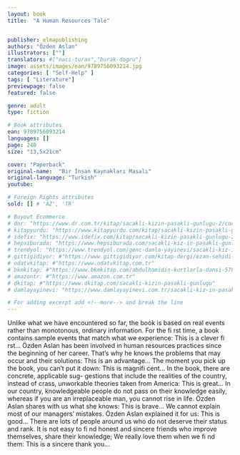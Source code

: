 ```yaml
---
layout: book
title:  "A Human Resources Tale"


publisher: elmapublishing
authors: "Özden Aslan"
illustrators: [""]
translators: #["naci-turan","burak-dogru"]
image: assets/images/ean/9789756093214.jpg
categories: [ "Self-Help" ]
tags: [ "Literature"]
previewpage: false
featured: false

genre: adult
type: fiction

# Book attributes
ean: 9789756093214
languages: []
page: 240
size: "13,5x21cm"

cover: "Paperback"
original-name:  "Bir İnsan Kaynakları Masalı"
original-language: "Turkish"
youtube:

# Foreign Rights attributes
sold: [] # 'AZ', 'TR'

# Buyout Ecommerce
# dnr: "https://www.dr.com.tr/kitap/sacakli-kizin-pasakli-gunlugu-2/cocuk-ve-genclik/genclik-10-yas/roman-oyku/urunno=0001893059001"
# kitapyurdu: "https://www.kitapyurdu.com/kitap/sacakli-kizin-pasakli-gunlugu-2-/560122.html&filter_name=Sa%C3%A7akl%C4%B1+K%C4%B1z%27%C4%B1n+Pasakl%C4%B1+G%C3%BCnl%C3%BC%C4%9F%C3%BC+2"
# idefix: "https://www.idefix.com/kitap/sacakli-kizin-pasakli-gunlugu-2/cocuk-ve-genclik/genclik-10-yas/roman-oyku/urunno=0001893059001"
# hepsiburada: "https://www.hepsiburada.com/sacakli-kiz-in-pasakli-gunlugu-2-damla-yayinevi-p-HBV000012ER86"
# trendyol: "https://www.trendyol.com/genc-damla-yayinevi/sacakli-kiz-in-pasakli-gunlugu-2-p-54825777"
# gittigidiyor: #"https://www.gittigidiyor.com/kitap-dergi/ezan-sehidi-adnan-menderes_pdp_732728793"
# odatvkitap: #"https://www.odatvkitap.com.tr"
# bkmkitap: #"https://www.bkmkitap.com/abdulhamidin-kurtlarla-dansi-578226"
# amazontr: #"https://www.amazon.com.tr"
# dkitap: #"https://www.dkitap.com/sacakli-kizin-pasakli-gunlugu"
# damlayayinevi: "https://www.damlayayinevi.com.tr/sacakli-kiz-in-pasakli-gunlugu-2-bu-iste-bi-terslik-var"

# For adding excerpt add <!--more--> and break the line
---
```

Unlike what we have encountered so far, the
book is based on real events rather than monotonous, ordinary information. For the fi rst time, a
book contains sample events that match what we
experience: This is a clever fi rst...
Özden Aslan has been involved in human resources practices since the beginning of her career. That’s why he knows the problems that may
occur and their solutions: This is an advantage...
The moment you pick up the book, you can’t put it
down: This is magnifi cent...
In the book, there are concrete, applicable sug-
gestions that include the realities of the country,
instead of crass, unworkable theories taken from
America: This is great...
In our country, knowledgeable people do not
pass on their knowledge easily, whereas if you
are an irreplaceable man, you cannot rise in life.
Özden Aslan shares with us what she knows: This
is brave...
We cannot explain most of our managers’ mistakes. Özden Aslan explained it for us: This is
good...
There are lots of people around us who do not
deserve their status and rank. It is not easy to fi nd
honest and sincere friends who improve themselves, share their knowledge; We really love them
when we fi nd them: This is a sincere thank you…
<!--more--> 

